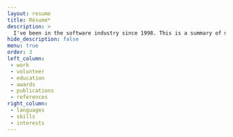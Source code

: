 ```yaml
---
layout: resume
title: Résumé*
description: >
  I've been in the software industry since 1998. This is a summary of my more recent experience.
hide_description: false
menu: true
order: 3
left_column:
 - work
 - volunteer
 - education
 - awards
 - publications
 - references
right_column:
 - languages
 - skills
 - interests
---
```

